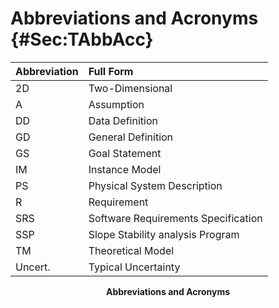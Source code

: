 # Abbreviations and Acronyms {#Sec:TAbbAcc}

<div id="Table:TAbbAcc"></div>

|Abbreviation|Full Form                          |
|:-----------|:----------------------------------|
|2D          |Two-Dimensional                    |
|A           |Assumption                         |
|DD          |Data Definition                    |
|GD          |General Definition                 |
|GS          |Goal Statement                     |
|IM          |Instance Model                     |
|PS          |Physical System Description        |
|R           |Requirement                        |
|SRS         |Software Requirements Specification|
|SSP         |Slope Stability analysis Program   |
|TM          |Theoretical Model                  |
|Uncert.     |Typical Uncertainty                |

**<p align="center">Abbreviations and Acronyms</p>**
